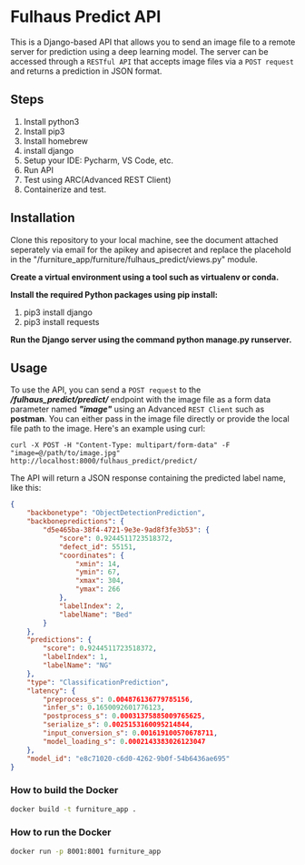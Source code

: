 # Fulhaus Predict API
This is a Django-based API that allows you to send an image file to a remote server for prediction using a deep learning model. The server can be accessed through a ```RESTful API``` that accepts image files via a ```POST request``` and returns a prediction in JSON format.


## Steps
1. Install python3
2. Install pip3
3. Install homebrew
4. install django
5. Setup your IDE: Pycharm, VS Code, etc.
6. Run API
7. Test using ARC(Advanced REST Client)
8. Containerize and test.

## Installation
Clone this repository to your local machine, see the document attached seperately via email for the apikey and apisecret and replace the placehold in the "/furniture_app/furniture/fulhaus_predict/views.py" module.

**Create a virtual environment using a tool such as virtualenv or conda.**

**Install the required Python packages using pip install:**
1. pip3 install django
2. pip3 install requests

**Run the Django server using the command python manage.py runserver.**

## Usage
To use the API, you can send a ```POST request``` to the ***/fulhaus_predict/predict/*** endpoint with the image file as a form data parameter named ***"image"*** using an Advanced ```REST Client``` such as **postman**. You can either pass in the image file directly or provide the local file path to the image. Here's an example using curl:

```
curl -X POST -H "Content-Type: multipart/form-data" -F "image=@/path/to/image.jpg" http://localhost:8000/fulhaus_predict/predict/
```
The API will return a JSON response containing the predicted label name, like this:
```json
{
    "backbonetype": "ObjectDetectionPrediction",
    "backbonepredictions": {
        "d5e465ba-38f4-4721-9e3e-9ad8f3fe3b53": {
            "score": 0.9244511723518372,
            "defect_id": 55151,
            "coordinates": {
                "xmin": 14,
                "ymin": 67,
                "xmax": 304,
                "ymax": 266
            },
            "labelIndex": 2,
            "labelName": "Bed"
        }
    },
    "predictions": {
        "score": 0.9244511723518372,
        "labelIndex": 1,
        "labelName": "NG"
    },
    "type": "ClassificationPrediction",
    "latency": {
        "preprocess_s": 0.004876136779785156,
        "infer_s": 0.1650092601776123,
        "postprocess_s": 0.00031375885009765625,
        "serialize_s": 0.0025153160095214844,
        "input_conversion_s": 0.001619100570678711,
        "model_loading_s": 0.0002143383026123047
    },
    "model_id": "e8c71020-c6d0-4262-9b0f-54b6436ae695"
}
```
### How to build the Docker
```bash
docker build -t furniture_app .
```

### How to run the Docker
```bash
docker run -p 8001:8001 furniture_app
```
